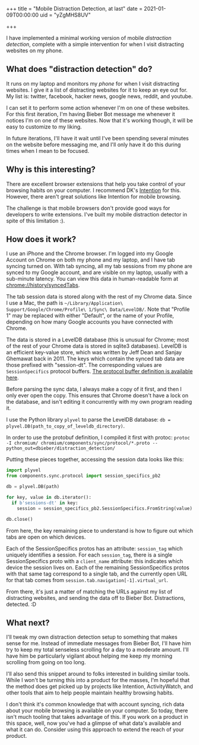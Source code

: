 +++
title = "Mobile Distraction Detection, at last"
date = 2021-01-09T00:00:00
uid = "yZgMHS8UV"

+++

I have implemented a minimal working version of mobile _distraction detection_, complete with a simple intervention for when I visit distracting websites on my phone.

## What does "distraction detection" do?

It runs on my laptop and monitors my _phone_ for when I visit distracting websites. I give it a list of distracting websites for it to keep an eye out for. My list is: twitter, facebook, hacker news, google news, reddit, and youtube.

I can set it to perform some action whenever I'm on one of these websites. For this first iteration, I'm having Bieber Bot message me whenever it notices I'm on one of these websites. Now that it's working though, it will be easy to customize to my liking.

In future iterations, I'll have it wait until I've been spending several minutes on the website before messaging me, and I'll only have it do this during times when I mean to be focused.

## Why is this interesting?

There are excellent browser extensions that help you take control of your browsing habits on your computer. I recommend DK's [Intention](https://getintention.com) for this. However, there aren't great solutions like Intention for mobile browsing.

The challenge is that mobile browsers don't provide good ways for developers to write extensions. I've built my mobile distraction detector in spite of this limitation :).

## How does it work?

I use an iPhone and the Chrome browser. I'm logged into my Google Account on Chrome on both my phone and my laptop, and I have tab syncing turned on. With tab syncing, all my tab sessions from my phone are synced to my Google account, and are visible on my laptop, usually with a sub-minute latency. You can view this data in human-readable form at [chrome://history/syncedTabs](chrome://history/syncedTabs).

The tab session data is stored along with the rest of my Chrome data. Since I use a Mac, the path is `~/Library/Application\ Support/Google/Chrome/Profile\ 1/Sync\ Data/LevelDB/`. Note that "Profile 1" may be replaced with either "Default", or the name of your Profile, depending on how many Google accounts you have connected with Chrome.

The data is stored in a LevelDB database (this is unusual for Chrome; most of the rest of your Chrome data is stored in sqlite3 databases). LevelDB is an efficient key-value store, which was written by Jeff Dean and Sanjay Ghemawat back in 2011. The keys which contain the synced tab data are those prefixed with "session-dt". The corresponding values are `SessionSpecifics` protocol buffers. [The protocol buffer definition is available here](https://source.chromium.org/chromium/chromium/src/+/master:components/sync/protocol/session_specifics.proto).

Before parsing the sync data, I always make a copy of it first, and then I only ever open the copy. This ensures that Chrome doesn't have a lock on the database, and isn't editing it concurrently with my own program reading it.

I use the Python library `plyvel` to parse the LevelDB database: `db = plyvel.DB(path_to_copy_of_leveldb_directory)`.

In order to use the protobuf definition, I compiled it first with protoc: `protoc -I chromium/ chromium/components/sync/protocol/*.proto --python_out=dbieber/distraction_detection/`

Putting these pieces together, accessing the session data looks like this:

```python
import plyvel
from components.sync.protocol import session_specifics_pb2

db = plyvel.DB(path)

for key, value in db.iterator():
  if b'sessions-dt' in key:
	session = session_specifics_pb2.SessionSpecifics.FromString(value)

db.close()
```

From here, the key remaining piece to understand is how to figure out which tabs are open on which devices.

Each of the SessionSpecifics protos has an attribute: `session_tag` which uniquely identifies a session. For each `session_tag`, there is a single SessionSpecifics proto with a `client_name` attribute: this indicates which device the session lives on. Each of the remaining SessionSpecifics protos with that same tag correspond to a single tab, and the currently open URL for that tab comes from `session.tab.navigation[-1].virtual_url`.

From there, it's just a matter of matching the URLs against my list of distracting websites, and sending the data off to Bieber Bot. Distractions, detected. :D

## What next?

I'll tweak my own distraction detection setup to something that makes sense for me. Instead of immediate messages from Bieber Bot, I'll have him try to keep my total senseless scrolling for a day to a moderate amount. I'll have him be particularly vigilant about helping me keep my morning scrolling from going on too long.

I'll also send this snippet around to folks interested in building similar tools. While I won't be turning this into a product for the masses, I'm hopeful that the method does get picked up by projects like Intention, ActivityWatch, and other tools that aim to help people maintain healthy browsing habits.

I don't think it's common knowledge that with account syncing, rich data about your mobile browsing is available on your computer. So today, there isn't much tooling that takes advantage of this. If you work on a product in this space, well, now you've had a glimpse of what data's available and what it can do. Consider using this approach to extend the reach of your product.
